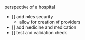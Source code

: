 perspective of a hospital
- [] add roles security
  - allow for creation of providers
- [] add medicine and medication
- [] test and validation check

